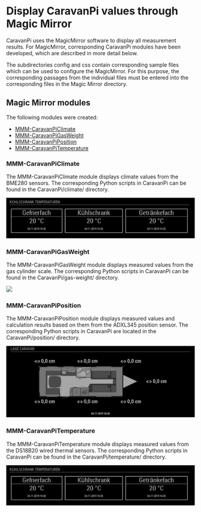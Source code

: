 # Display CaravanPi values through Magic Mirror
CaravanPi uses the MagicMirror software to display all measurement results. For MagicMirror, corresponding CaravanPi modules have been developed, which are described in more detail below. 

The subdirectories config and css contain corresponding sample files which can be used to configure the MagicMirror. For this purpose, the corresponding passages from the individual files must be entered into the corresponding files in the Magic Mirror directory. 

## Magic Mirror modules
The following modules were created:

- [MMM-CaravanPiClimate](https://github.com/spitzlbergerj/MMM-CaravanPiTemperature)
- [MMM-CaravanPiGasWeight](https://github.com/spitzlbergerj/MMM-CaravanPiGasWeight)
- [MMM-CaravanPiPosition](https://github.com/spitzlbergerj/MMM-CaravanPiPosition)
- [MMM-CaravanPiTemperature](https://github.com/spitzlbergerj/MMM-CaravanPiTemperature)

### MMM-CaravanPiClimate
The MMM-CaravanPiClimate module displays climate values from the BME280 sensors. The corresponding Python scripts in CaravanPi can be found in the CaravanPi/climate/ directory.

<img src="https://raw.githubusercontent.com/spitzlbergerj/MMM-CaravanPiTemperature/master/img/MMM-CaravanPiTemperature-Screendump-Boxlines.jpg">

### MMM-CaravanPiGasWeight
The MMM-CaravanPiGasWeight module displays measured values from the gas cylinder scale. The corresponding Python scripts in CaravanPi can be found in the CaravanPi/gas-weight/ directory.

<img src="https://raw.githubusercontent.com/spitzlbergerj/MMM-CaravanPiGasWeight/master/img/MMM-CaravanPiGasWeight-Screendump-Boxlines.jpg">

### MMM-CaravanPiPosition
The MMM-CaravanPiPosition module displays measured values and calculation results based on them from the ADXL345 position sensor. The corresponding Python scripts in CaravanPi are located in the CaravanPi/position/ directory.

<img src="https://raw.githubusercontent.com/spitzlbergerj/MMM-CaravanPiPosition/master/img/MMM-CaravanPiPosition-Screendump.jpg">


### MMM-CaravanPiTemperature
The MMM-CaravanPiTemperature module displays measured values from the DS18B20 wired thermal sensors. The corresponding Python scripts in CaravanPi can be found in the CaravanPi/temperature/ directory.

<img src="https://raw.githubusercontent.com/spitzlbergerj/MMM-CaravanPiTemperature/master/img/MMM-CaravanPiTemperature-Screendump-Boxlines.jpg">
